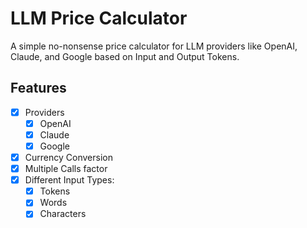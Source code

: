 # LLM Price Calculator

A simple no-nonsense price calculator for LLM providers like OpenAI, Claude, and Google based on Input and Output Tokens.

## Features

- [x] Providers
  - [x] OpenAI
  - [x] Claude
  - [x] Google
- [x] Currency Conversion
- [x] Multiple Calls factor
- [x] Different Input Types:
  - [x] Tokens
  - [x] Words
  - [X] Characters

